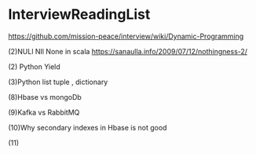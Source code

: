 # InterviewReadingList

https://github.com/mission-peace/interview/wiki/Dynamic-Programming


(2)NULl NIl None in scala
https://sanaulla.info/2009/07/12/nothingness-2/

(2) Python Yield 

(3)Python list tuple , dictionary






(8)Hbase vs mongoDb  

(9)Kafka vs RabbitMQ  

(10)Why secondary indexes in Hbase is not good  

(11)
